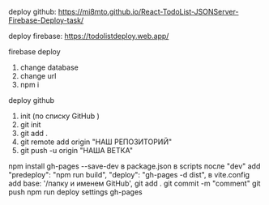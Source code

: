 deploy github: https://mi8mto.github.io/React-TodoList-JSONServer-Firebase-Deploy-task/

deploy firebase: https://todolistdeploy.web.app/

firebase deploy

1. change database
2. change url
3. npm i

deploy github

1. init (по списку GitHub )
2. git init
3. git add .
4. git remote add origin "НАШ РЕПОЗИТОРИЙ"
5. git push -u origin "НАША ВЕТКА"

npm install gh-pages --save-dev
в package.json в scripts после "dev" add "predeploy": "npm run build", "deploy": "gh-pages -d dist",
в vite.config add base: '/папку и именем GitHub',
git add .
git commit -m "comment"
git push
npm run deploy
settings gh-pages
